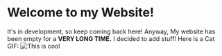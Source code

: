 # Welcome to my Website!
It's in development, so keep coming back here!
Anyway, My website has been empty for a **VERY LONG TIME.**
I decided to add stuff!
Here is a Cat GIF:
![This is cool ](https://media.giphy.com/media/vFKqnCdLPNOKc/giphy.gif)
